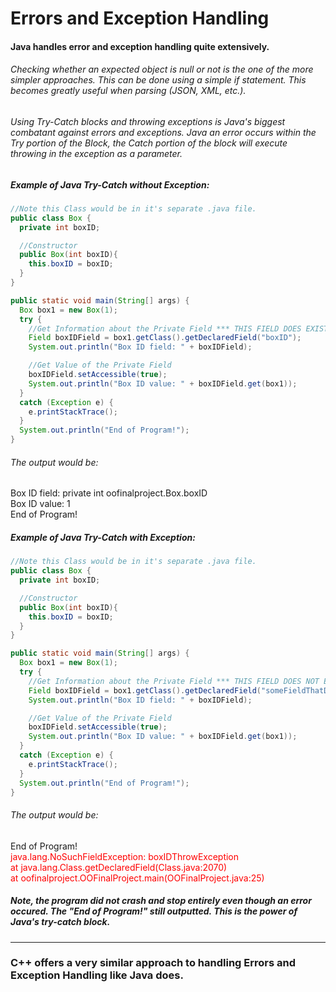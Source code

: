 # Errors and Exception Handling
#### Java handles error and exception handling quite extensively.
###### Checking whether an expected object is null or not is the one of the more simpler approaches. This can be done using a simple if statement. This becomes greatly useful when parsing (JSON, XML, etc.).  
###### Using Try-Catch blocks and throwing exceptions is Java's biggest combatant against errors and exceptions. Java an error occurs within the Try portion of the Block, the Catch portion of the block will execute throwing in the exception as a parameter.

##### Example of Java Try-Catch without Exception:
```Java
//Note this Class would be in it's separate .java file.
public class Box {
  private int boxID;

  //Constructor
  public Box(int boxID){
    this.boxID = boxID;
  }
}

public static void main(String[] args) {
  Box box1 = new Box(1);
  try {
    //Get Information about the Private Field *** THIS FIELD DOES EXIST ***
    Field boxIDField = box1.getClass().getDeclaredField("boxID");
    System.out.println("Box ID field: " + boxIDField);

    //Get Value of the Private Field
    boxIDField.setAccessible(true);
    System.out.println("Box ID value: " + boxIDField.get(box1));
  }
  catch (Exception e) {
    e.printStackTrace();
  }
  System.out.println("End of Program!");
}
```
###### The output would be:  
Box ID field: private int oofinalproject.Box.boxID  
Box ID value: 1  
End of Program!

##### Example of Java Try-Catch with Exception:
```Java
//Note this Class would be in it's separate .java file.
public class Box {
  private int boxID;

  //Constructor
  public Box(int boxID){
    this.boxID = boxID;
  }
}

public static void main(String[] args) {
  Box box1 = new Box(1);
  try {
    //Get Information about the Private Field *** THIS FIELD DOES NOT EXIST ***
    Field boxIDField = box1.getClass().getDeclaredField("someFieldThatDoesNotExist");
    System.out.println("Box ID field: " + boxIDField);

    //Get Value of the Private Field
    boxIDField.setAccessible(true);
    System.out.println("Box ID value: " + boxIDField.get(box1));
  }
  catch (Exception e) {
    e.printStackTrace();
  }
  System.out.println("End of Program!");
}
```
###### The output would be:  
End of Program!  
<span style="color:red">java.lang.NoSuchFieldException: boxIDThrowException  
	at java.lang.Class.getDeclaredField(Class.java:2070)  
	at oofinalproject.OOFinalProject.main(OOFinalProject.java:25)</span>

##### Note, the program did not crash and stop entirely even though an error occured. The "End of Program!" still outputted. This is the power of Java's try-catch block.
---
### C++ offers a very similar approach to handling Errors and Exception Handling like Java does.
